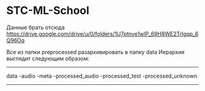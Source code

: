 # STC-ML-School

Данные брать отсюда
https://drive.google.com/drive/u/0/folders/1U7ptnve1wlP_69H8WE2Trlgqp_6Q96Oq

Все из папки preprocessed разархивировать в папку data
Иерархия выглядит следующим образом:

---

data
-audio
-meta
-processed_audio
-processed_test
-processed_unknown

---
